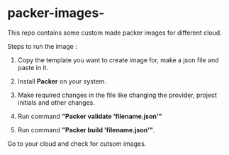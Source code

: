 # packer-images-
This repo contains some custom made packer images for different cloud.

Steps to run the image :

1. Copy the template you want to create image for, make a json file and paste in it.

2. Install <b>Packer</b> on your system.

3. Make required changes in the file like changing the provider, project initials and other changes. 

4. Run command <b>"Packer validate 'filename.json'"</b>

5. Run command <b>"Packer build 'filename.json'"</b>.

Go to your cloud and check for cutsom images. 
